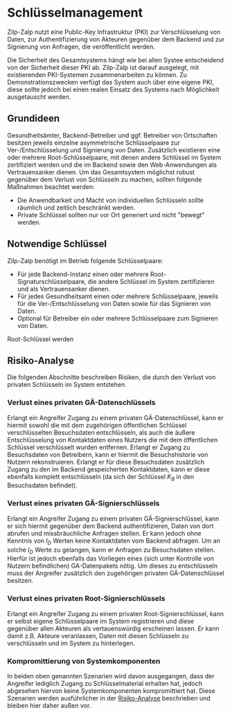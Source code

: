 # Schlüsselmanagement

Zilp-Zalp nutzt eine Public-Key Infrastruktur (PKI) zur Verschlüsselung von Daten, zur Authentifizierung von Akteuren gegenüber dem Backend und zur Signierung von Anfragen, die veröffentlicht werden.

Die Sicherheit des Gesamtsystems hängt wie bei allen Systee entscheidend von der Sicherheit dieser PKI ab. Zilp-Zalp ist darauf ausgelegt, mit existierenden PKI-Systemen zusammenarbeiten zu können. Zu Demonstrationszwecken verfügt das System auch über eine eigene PKI, diese sollte jedoch bei einen realen Einsatz des Systems nach Möglichkeit ausgetauscht werden.

## Grundideen

Gesundheitsämter, Backend-Betreiber und ggf. Betreiber von Ortschaften besitzen jeweils einzelne asymmetrische Schlüsselpaare zur Ver-/Entschlüsselung und Signierung von Daten. Zusätzlich existieren eine oder mehrere Root-Schlüsselpaare, mit denen andere Schlüssel im System zertifiziert werden und die im Backend sowie den Web-Anwendungen als Vertrauensanker dienen.
Um das Gesamtsystem möglichst robust gegenüber dem Verlust von Schlüsseln zu machen, sollten folgende Maßnahmen beachtet werden:

* Die Anwendbarkeit und Macht von individuellen Schlüsseln sollte räumlich und zeitlich beschränkt werden.
* Private Schlüssel sollten nur vor Ort generiert und nicht "bewegt" werden.

## Notwendige Schlüssel

Zilp-Zalp benötigt im Betrieb folgende Schlüsselpaare:

* Für jede Backend-Instanz einen oder mehrere Root-Signaturschlüsselpaare, die andere Schlüssel im System zertifizieren und als Vertrauensanker dienen.
* Für jedes Gesundheitsamt einen oder mehrere Schlüsselpaare, jeweils für die Ver-/Entschlüsselung von Daten sowie für das Signieren von Daten.
* Optional für Betreiber ein oder mehrere Schlüsselpaare zum Signieren von Daten.

Root-Schlüssel werden 

## Risiko-Analyse

Die folgenden Abschnitte beschreiben Risiken, die durch den Verlust von privaten Schlüsseln im System entstehen.

### Verlust eines privaten GÄ-Datenschlüssels

Erlangt ein Angreifer Zugang zu einem privaten GÄ-Datenschlüssel, kann er hiermit sowohl die mit dem zugehörigen öffentlichen Schlüssel verschlüsselten Besuchsdaten entschlüsseln, als auch die äußere Entschlüsselung von Kontaktdaten eines Nutzers die mit dem öffentlichen Schlüssel verschlüsselt wurden entfernen.
Erlangt er Zugang zu Besuchsdaten von Betreibern, kann er hiermit die Besuchshistorie von Nutzern rekonstruieren.
Erlangt er für diese Besuchsdaten zusätzlich Zugang zu den im Backend gespeicherten Kontaktdaten, kann er diese ebenfalls komplett entschlüsseln (da sich der Schlüssel $K _ B$ in den Besuchsdaten befindet).

### Verlust eines privaten GÄ-Signierschlüssels

Erlangt ein Angreifer Zugang zu einem privaten GÄ-Signierschlüssel, kann er sich hiermit gegenüber dem Backend authentifizieren, Daten von dort abrufen und missbräuchliche Anfragen stellen. Er kann jedoch ohne Kenntnis von $I _ D$ Werten keine Kontaktdaten vom Backend abfragen. Um an solche $I _ D$ Werte zu gelangen, kann er Anfragen zu Besuchsdaten stellen. Hierfür ist jedoch ebenfalls das Vorliegen eines (sich unter Kontrolle von Nutzern befindlichen) GA-Datenpakets nötig. Um dieses zu entschlüsseln muss der Angreifer zusätzlich den zugehörigen privaten GÄ-Datenschlüssel besitzen.

### Verlust eines privaten Root-Signierschlüssels

Erlangt ein Angreifer Zugang zu einem privaten Root-Signierschlüssel, kann er selbst eigene Schlüsselpaare im System registrieren und diese gegenüber allen Akteuren als vertauenswürdig erscheinen lassen. Er kann damit z.B. Akteure veranlassen, Daten mit diesen Schlüsseln zu verschlüsseln und im System zu hinterlegen.

### Kompromittierung von Systemkomponenten

In beiden oben genannten Szenarien wird davon ausgegangen, dass der Angreifer lediglich Zugang zu Schlüsselmaterial erhalten hat, jedoch abgesehen hiervon keine Systemkomponenten kompromittiert hat. Diese Szenarien werden ausführlicher in der [Risiko-Analyse]({{'analyses.risks'|href}}) beschrieben und bleiben hier daher außen vor.
